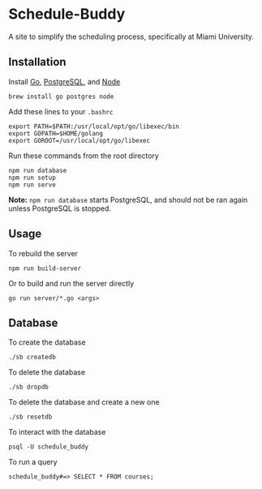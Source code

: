# Schedule-Buddy
A site to simplify the scheduling process, specifically at Miami University.

## Installation
Install [Go](https://golang.org/), [PostgreSQL](https://www.postgresql.org), and [Node](https://nodejs.org/)
```
brew install go postgres node
```
Add these lines to your `.bashrc`
```shell
export PATH=$PATH:/usr/local/opt/go/libexec/bin
export GOPATH=$HOME/golang
export GOROOT=/usr/local/opt/go/libexec
```
Run these commands from the root directory
```
npm run database
npm run setup
npm run serve
```
**Note:** `npm run database` starts PostgreSQL, and should not be ran again unless PostgreSQL is stopped.

## Usage

To rebuild the server
```
npm run build-server
```
Or to build and run the server directly
```
go run server/*.go <args>
```

## Database
To create the database
```
./sb createdb
```
To delete the database
```
./sb dropdb
```
To delete the database and create a new one
```
./sb resetdb
```
To interact with the database
```
psql -U schedule_buddy
```
To run a query
```
schedule_buddy#=> SELECT * FROM courses;

```
